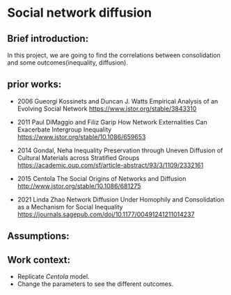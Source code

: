 # Social network diffusion
## Brief introduction:
In this project, we are going to find the correlations between consolidation and some outcomes(inequality, diffusion).
## prior works:

- 2006 Gueorgi Kossinets and Duncan J. Watts
  Empirical Analysis of an Evolving Social Network
  https://www.jstor.org/stable/3843310
  
- 2011 Paul DiMaggio and Filiz Garip
  How Network Externalities Can Exacerbate Intergroup Inequality
  https://www.jstor.org/stable/10.1086/659653
  
- 2014 Gondal, Neha
  Inequality Preservation through Uneven Diffusion of Cultural Materials across Stratified Groups
  https://academic.oup.com/sf/article-abstract/93/3/1109/2332161
  
- 2015 Centola
  The Social Origins of Networks and Diffusion
  http://www.jstor.org/stable/10.1086/681275
  
- 2021 Linda Zhao
  Network Diffusion Under Homophily and Consolidation as a Mechanism for Social Inequality
  https://journals.sagepub.com/doi/10.1177/00491241211014237

## Assumptions:

## Work context:
- Replicate $Centola$ model.
- Change the parameters to see the different outcomes.
